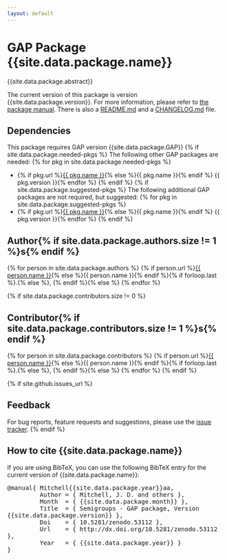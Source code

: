 ```yaml
---
layout: default
---
```


# GAP Package {{site.data.package.name}}

{{site.data.package.abstract}}

The current version of this package is version {{site.data.package.version}}.
For more information, please refer to [the package
manual]({{site.data.package.doc-html}}).  There is also a
[README.md](README.html) and a [CHANGELOG.md](CHANGELOG.html) file.

## Dependencies

This package requires GAP version {{site.data.package.GAP}}
{% if site.data.package.needed-pkgs %}
The following other GAP packages are needed:
{% for pkg in site.data.package.needed-pkgs %}
- {% if pkg.url %}<a href="{{ pkg.url }}">{{ pkg.name }}</a>{% else %}{{ pkg.name }}{% endif %} {{ pkg.version }}{% endfor %}
{% endif %}
{% if site.data.package.suggested-pkgs %}
The following additional GAP packages are not required, but suggested:
{% for pkg in site.data.package.suggested-pkgs %}
- {% if pkg.url %}<a href="{{ pkg.url }}">{{ pkg.name }}</a>{% else %}{{ pkg.name }}{% endif %} {{ pkg.version }}{% endfor %}
{% endif %}

## Author{% if site.data.package.authors.size != 1 %}s{% endif %}
{% for person in site.data.package.authors %}
{% if person.url %}<a href="{{ person.url }}">{{ person.name }}</a>{% else %}{{ person.name }}{% endif %}{% if forloop.last %}.{% else %}, {% endif %}{% else %}
{% endfor %}

{% if site.data.package.contributors.size != 0 %}
## Contributor{% if site.data.package.contributors.size != 1 %}s{% endif %}
{% for person in site.data.package.contributors %}
{% if person.url %}<a href="{{ person.url }}">{{ person.name }}</a>{% else %}{{ person.name }}{% endif %}{% if forloop.last %}.{% else %}, {% endif %}{% else %}
{% endfor %}
{% endif %}

{% if site.github.issues_url %}
## Feedback

For bug reports, feature requests and suggestions, please use the
[issue tracker]({{site.github.issues_url}}).
{% endif %}

## How to cite {{site.data.package.name}}
If you are using BibTeX, you can use the following BibTeX entry for the current 
version of {{site.data.package.name}}:

<pre style="white-space: pre-wrap;">@manual{ Mitchell{{site.data.package.year}}aa,
         Author = { Mitchell, J. D. and others },
         Month  = { {{site.data.package.month}} },
         Title  = { Semigroups - GAP package, Version {{site.data.package.version}} },
         Doi    = { 10.5281/zenodo.53112 },
         Url    = { http://dx.doi.org/10.5281/zenodo.53112 },
         Year   = { {{site.data.package.year}} }
}</pre>
